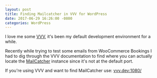 ```yaml
---
layout: post
title: Finding Mailcatcher in VVV for WordPress
date: 2017-06-29 16:26:00 -0800
categories: WordPress
---
```


I love me some [VVV](https://github.com/Varying-Vagrant-Vagrants/VVV), it's been
my default development environment for a while.

Recently while trying to test some emails from WooCommerce Bookings I had to dig
through the VVV documentation to find where you can actually locate the
[MailCatcher](https://mailcatcher.me/) instance since it's not at the default
port.

If you're using VVV and want to find MailCatcher use: [vvv.dev:1080/](http://vvv.dev:1080/)
